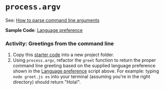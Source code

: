 # `process.argv`

See: [How to parse command line arguments](https://nodejs.org/en/knowledge/command-line/how-to-parse-command-line-arguments/)

**Sample Code**: [Language preference](argv-example.js)

### Activity: Greetings from the command line
1. Copy this [starter code](starter/greet.js) into a new project folder.
2. Using `process.argv`, refactor the `greet` function to return the proper command line greeting based on the supplied language preference shown in the [Language preference](argv-example.js) script above. For example: typing `node greet.js es` into your terminal (assuming you're in the right directory) should return "Hola!".
